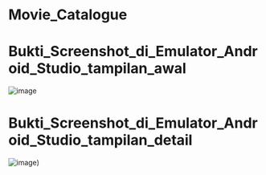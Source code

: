 # Movie_Catalogue
# Bukti_Screenshot_di_Emulator_Android_Studio_tampilan_awal
![image](https://user-images.githubusercontent.com/101694628/174682752-99b4485d-c9d2-4dc5-b56c-badfc74c58ec.png)

# Bukti_Screenshot_di_Emulator_Android_Studio_tampilan_detail
![image](https://user-images.githubusercontent.com/101694628/174682668-542eaffb-6aa9-4350-9563-93d9383197cb.png))




